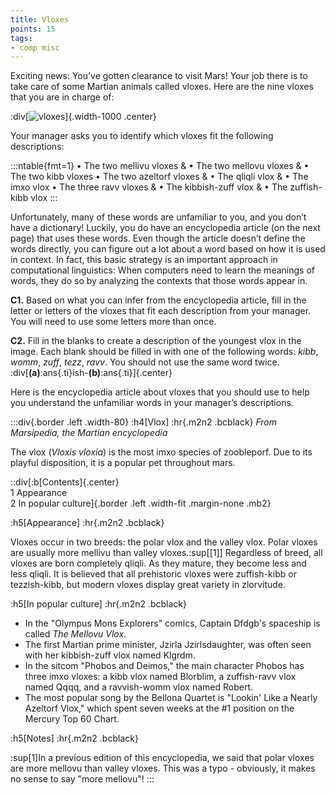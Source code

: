 ```yaml
---
title: Vloxes
points: 15
tags:
- comp misc
---
```


Exciting news: You’ve gotten clearance to visit Mars! Your job there is to take care of some Martian animals
called vloxes. Here are the nine vloxes that you are in charge of:

:div[![vloxes](/pimg/naclo2023c-1.png)]{.width-1000 .center}

Your manager asks you to identify which vloxes fit the following descriptions:

:::ntable{fmt=1}
• The two mellivu vloxes & • The two mellovu vloxes & • The two kibb vloxes
• The two azeltorf vloxes & • The qliqli vlox & • The imxo vlox
• The three ravv vloxes & • The kibbish-zuff vlox & • The zuffish-kibb vlox
:::

Unfortunately, many of these words are unfamiliar to you, and you don’t have a dictionary! Luckily, you do
have an encyclopedia article (on the next page) that uses these words. Even though the article doesn’t define
the words directly, you can figure out a lot about a word based on how it is used in context. In fact, this basic
strategy is an important approach in computational linguistics: When computers need to learn the meanings
of words, they do so by analyzing the contexts that those words appear in.

**C1.** Based on what you can infer from the encyclopedia article, fill in the letter or letters of the vloxes that fit
each description from your manager. You will need to use some letters more than once.

**C2.** Fill in the blanks to create a description of the youngest vlox in the image. Each blank should be filled in
with one of the following words: *kibb*, *womm*, *zuff*, *tezz*, *ravv*. You should not use the same word twice.
:div[**(a)**:ans{.ti}ish-**(b)**:ans{.ti}]{.center}

Here is the encyclopedia article about vloxes that you should use to help you understand the unfamiliar
words in your manager’s descriptions.

:::div{.border .left .width-80} 
:h4[Vlox]
:hr{.m2n2 .bcblack}
*From Marsipedia, the Martian encyclopedia*

The vlox (*Vloxis vloxia*) is the most imxo species of zoobleporf. Due to its playful disposition, it is a popular pet throughout mars.

::div[:b[Contents]{.center} <br>1 Appearance <br>2 In popular culture]{.border .left .width-fit .margin-none .mb2}

:h5[Appearance]
:hr{.m2n2 .bcblack}

Vloxes occur in two breeds: the polar vlox and the valley vlox. Polar vloxes are usually more mellivu than valley vloxes.:sup[[1]] Regardless of breed, all vloxes are born completely qliqli. As they mature, they become less and less qliqli. It is believed that all prehistoric vloxes were zuffish-kibb or tezzish-kibb, but modern vloxes display great variety in zlorvitude.

:h5[In popular culture]
:hr{.m2n2 .bcblack}

- In the "Olympus Mons Explorers" comics, Captain Dfdgb's spaceship is called *The Mellovu Vlox*.
- The first Martian prime minister, Jzirla Jzirlsdaughter, was often seen with her kibbish-zuff vlox named Klgrdm.
- In the sitcom "Phobos and Deimos," the main character Phobos has three imxo vloxes: a kibb vlox named Blorblim, a zuffish-ravv vlox named Qqqq, and a ravvish-womm vlox named Robert.
- The most popular song by the Bellona Quartet is "Lookin' Like a Nearly Azeltorf Vlox," which spent seven weeks at the #1 position on the Mercury Top 60 Chart.

:h5[Notes]
:hr{.m2n2 .bcblack}

:sup[1]In a previous edition of this encyclopedia, we said that polar vloxes are more mellovu than valley vloxes. This was a typo - obviously, it makes no sense to say "more mellovu"!
:::